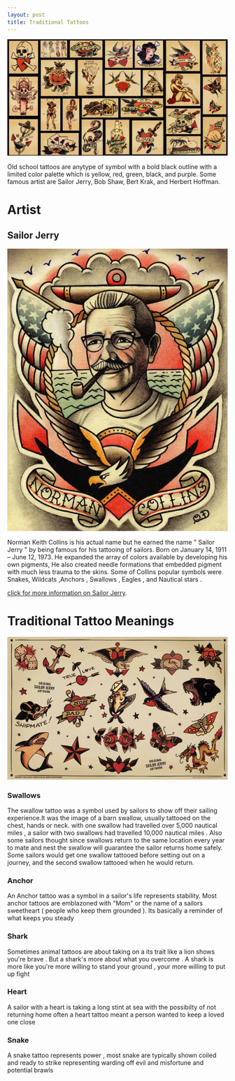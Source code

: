 ```yaml
---
layout: post
title: Traditional Tattoos
---
```

 
![Traditional Tattoos](/images/IMG_5994.JPG)

Old school tattoos are anytype of symbol with a bold black outline with a limited color palette which is  yellow, red, green, black, and purple. Some famous artist are Sailor Jerry, Bob Shaw, Bert Krak, and Herbert Hoffman.

# Artist


## Sailor Jerry



![sailor jerry](/images/IMG_5995.JPG)

Norman Keith Collins is his actual name but he earned the name " Sailor Jerry " by being famous for his tattooing of sailors. 
Born on January 14, 1911  – June 12, 1973. He expanded the array of colors available by developing his own pigments, He also created needle formations that embedded pigment with much less trauma to the skins. Some of Collins popular symbols were Snakes, Wildcats ,Anchors , Swallows , Eagles , and Nautical stars .

[click for more information on Sailor Jerry](https://sailorjerry.com/en/tattoos/).


# Traditional Tattoo Meanings


![traditonal tattoo](/images/IMG_6011.JPG)

### Swallows 
The swallow tattoo was a symbol used by sailors to show off their sailing experience.It was the image of a barn swallow, usually tattooed on the chest, hands or neck. with one swallow had travelled over 5,000 nautical miles , a sailor with two swallows had travelled 10,000 nautical miles . Also some sailors thought since swallows return to the same location every year to mate and nest the swallow will guarantee the sailor returns home safely. Some sailors would get one swallow tattooed before setting out on a journey, and the second swallow tattooed when he would return.

### Anchor 

An Anchor tattoo was a symbol in a sailor's life represents stability. Most anchor tattoos are emblazoned with "Mom" or the name of a sailors sweetheart ( people who keep them grounded ). Its basically a reminder of what keeps you steady  

### Shark

Sometimes animal tattoos are about taking on a its trait like a lion shows you're brave . But a shark's more about what you overcome . A shark is more like you're  more willing to stand your ground , your more willing to put up  fight 

### Heart 

A sailor with a heart is taking a long stint at sea with the possibilty of not returning home often a heart tattoo meant a person wanted to keep a loved one close 

### Snake 

A snake tattoo represents power , most snake are typically shown coiled and ready to strike representing warding off evil and misfortune and potential brawls 




